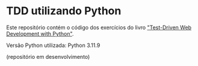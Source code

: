 # TDD utilizando Python

Este repositório contém o código dos exercícios do livro ["Test-Driven Web Development with Python"](https://www.obeythetestinggoat.com/book/).<br>

Versão Python utilizada:
Python 3.11.9

(repositório em desenvolvimento)